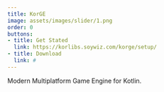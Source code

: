 ```yaml
---
title: KorGE
image: assets/images/slider/1.png
order: 0
buttons:
- title: Get Stated
  link: https://korlibs.soywiz.com/korge/setup/
- title: Download
  link: #
---
```


Modern Multiplatform Game Engine for Kotlin.
